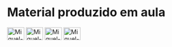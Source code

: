 # Material produzido em aula

<div>
  <img align="center" alt="Miguel-HTML" height="30" width="40" src="https://cdn.jsdelivr.net/gh/devicons/devicon/icons/html5/html5-original.svg" />  
  <img align="center" alt="Miguel-CSS" height="30" width="40" src="https://cdn.jsdelivr.net/gh/devicons/devicon/icons/css3/css3-original.svg" />
  <img align="center" alt="Miguel-JS" height="30" width="40" src="https://cdn.jsdelivr.net/gh/devicons/devicon/icons/javascript/javascript-original.svg" />
  <img align="center" alt="Miguel-C++" height="30" width="40" src="https://cdn.jsdelivr.net/gh/devicons/devicon/icons/c/c-original.svg" />
</div>
